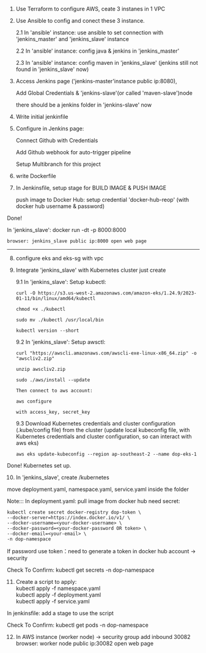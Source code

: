 1. Use Terraform to configure AWS, ceate 3 instanes in 1 VPC

2. Use Ansible to config and conect these 3 instance.

   2.1 In 'ansible' instance: use ansible to set connection with 'jenkins_master' and 'jenkins_slave' instance

   2.2 In 'ansible' instance: config java & jenkins in 'jenkins_master'

   2.3 In 'ansible' instance: config maven in 'jenkins_slave' (jenkins still not found in 'jenkins_slave' now)

3. Access Jenkins page ('jenkins-master'instance public ip:8080),

   Add Global Credentials & 'jenkins-slave'(or called 'maven-slave')node

   there should be a jenkins folder in 'jenkins-slave' now

4. Write initial jenkinfile

5. Configure in Jenkins page:

   Connect Github with Credentials

   Add Github webhook for auto-trigger pipeline

   Setup Multibranch for this project

6. write Dockerfile

7. In Jenkinsfile, setup stage for BUILD IMAGE & PUSH IMAGE

   push image to Docker Hub: setup credential 'docker-hub-reop' (with docker hub username & password)

Done!

In 'jenkins_slave': docker run -dt -p 8000:8000 <dockerimageid>

    browser: jenkins_slave public ip:8000 open web page

---

8.  configure eks and eks-sg with vpc

9.  Integrate 'jenkins_slave' with Kubernetes cluster just create

    9.1 In 'jenkins_slave': Setup kubectl:

        curl -O https://s3.us-west-2.amazonaws.com/amazon-eks/1.24.9/2023-01-11/bin/linux/amd64/kubectl

        chmod +x ./kubectl

        sudo mv ./kubectl /usr/local/bin

        kubectl version --short

    9.2 In 'jenkins_slave': Setup awsctl:

        curl "https://awscli.amazonaws.com/awscli-exe-linux-x86_64.zip" -o "awscliv2.zip"

        unzip awscliv2.zip

        sudo ./aws/install --update

        Then connect to aws account:

        aws configure

        with access_key, secret_key

    9.3 Download Kubernetes credentials and cluster configuration (.kube/config file) from the cluster (update local kubeconfig file, with Kubernetes credentials and cluster configuration, so can interact with aws eks)

        aws eks update-kubeconfig --region ap-southeast-2 --name dop-eks-1

Done! Kubernetes set up.

10. In 'jenkins_slave', create /kubernetes

move deployment.yaml, namespace.yaml, service.yaml inside the folder

Note::: In deployment.yaml: pull image from docker hub need secret: </br>

    kubectl create secret docker-registry dop-token \
    --docker-server=https://index.docker.io/v1/ \
    --docker-username=<your-docker-username> \
    --docker-password=<your-docker-password OR token> \
    --docker-email=<your-email> \
    -n dop-namespace

If password use token：need to generate a token in docker hub account -> security </br>

Check To Confirm: kubectl get secrets -n dop-namespace

11. Create a script to apply: </br>
    kubectl apply -f namespace.yaml </br>
    kubectl apply -f deployment.yaml </br>
    kubectl apply -f service.yaml </br>

In jenkinsfile: add a stage to use the script </br>

Check To Confirm: kubectl get pods -n dop-namespace

12. In AWS instance (worker node) -> security group add inbound 30082 </br>
    browser: worker node public ip:30082 open web page
